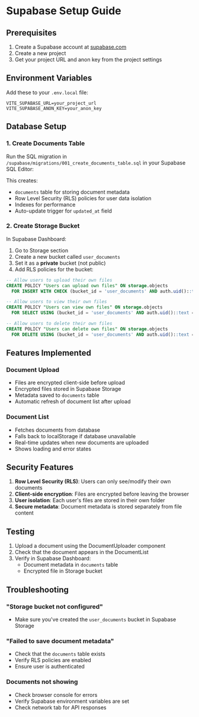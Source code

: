 # Supabase Setup Guide

## Prerequisites
1. Create a Supabase account at [supabase.com](https://supabase.com)
2. Create a new project
3. Get your project URL and anon key from the project settings

## Environment Variables
Add these to your `.env.local` file:
```
VITE_SUPABASE_URL=your_project_url
VITE_SUPABASE_ANON_KEY=your_anon_key
```

## Database Setup

### 1. Create Documents Table
Run the SQL migration in `/supabase/migrations/001_create_documents_table.sql` in your Supabase SQL Editor:

This creates:
- `documents` table for storing document metadata
- Row Level Security (RLS) policies for user data isolation
- Indexes for performance
- Auto-update trigger for `updated_at` field

### 2. Create Storage Bucket
In Supabase Dashboard:
1. Go to Storage section
2. Create a new bucket called `user_documents`
3. Set it as a **private** bucket (not public)
4. Add RLS policies for the bucket:

```sql
-- Allow users to upload their own files
CREATE POLICY "Users can upload own files" ON storage.objects
  FOR INSERT WITH CHECK (bucket_id = 'user_documents' AND auth.uid()::text = (storage.foldername(name))[1]);

-- Allow users to view their own files
CREATE POLICY "Users can view own files" ON storage.objects
  FOR SELECT USING (bucket_id = 'user_documents' AND auth.uid()::text = (storage.foldername(name))[1]);

-- Allow users to delete their own files
CREATE POLICY "Users can delete own files" ON storage.objects
  FOR DELETE USING (bucket_id = 'user_documents' AND auth.uid()::text = (storage.foldername(name))[1]);
```

## Features Implemented

### Document Upload
- Files are encrypted client-side before upload
- Encrypted files stored in Supabase Storage
- Metadata saved to `documents` table
- Automatic refresh of document list after upload

### Document List
- Fetches documents from database
- Falls back to localStorage if database unavailable
- Real-time updates when new documents are uploaded
- Shows loading and error states

## Security Features

1. **Row Level Security (RLS)**: Users can only see/modify their own documents
2. **Client-side encryption**: Files are encrypted before leaving the browser
3. **User isolation**: Each user's files are stored in their own folder
4. **Secure metadata**: Document metadata is stored separately from file content

## Testing

1. Upload a document using the DocumentUploader component
2. Check that the document appears in the DocumentList
3. Verify in Supabase Dashboard:
   - Document metadata in `documents` table
   - Encrypted file in Storage bucket

## Troubleshooting

### "Storage bucket not configured"
- Make sure you've created the `user_documents` bucket in Supabase Storage

### "Failed to save document metadata"
- Check that the `documents` table exists
- Verify RLS policies are enabled
- Ensure user is authenticated

### Documents not showing
- Check browser console for errors
- Verify Supabase environment variables are set
- Check network tab for API responses
